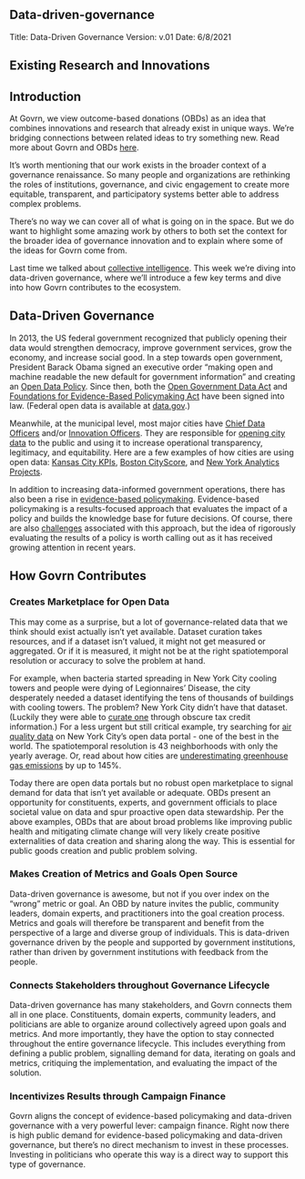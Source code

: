 ## Data-driven-governance

Title: Data-Driven Governance
Version:  v.01
Date: 6/8/2021

## Existing Research and Innovations

## Introduction
At Govrn, we view outcome-based donations (OBDs) as an idea that combines innovations and research that already exist in unique ways.  We’re bridging connections between related ideas to try something new.  Read more about Govrn and OBDs [here](https://docs.google.com/document/d/1Y3Kq08ckOFa4N5nDx-bOZKi_jdouFSTiRjgvOaJl5zM/edit).

It’s worth mentioning that our work exists in the broader context of a governance renaissance.  So many people and organizations are rethinking the roles of institutions, governance, and civic engagement to create more equitable, transparent, and participatory systems better able to address complex problems.

There’s no way we can cover all of what is going on in the space.  But we do want to highlight some amazing work by others to both set the context for the broader idea of governance innovation and to explain where some of the ideas for Govrn come from.

Last time we talked about [collective intelligence](https://docs.google.com/document/d/1phkYLT4f0KWPdjAsuAmK0cNlRE4ILej0kKb27WamAk4/edit).  This week we’re diving into data-driven governance, where we’ll introduce a few key terms and dive into how Govrn contributes to the ecosystem.

## Data-Driven Governance

In 2013, the US federal government recognized that publicly opening their data would strengthen democracy, improve government services, grow the economy, and increase social good.  In a step towards open government, President Barack Obama signed an executive order “making open and machine readable the new default for government information” and creating an [Open Data Policy](https://obamawhitehouse.archives.gov/the-press-office/2013/05/09/executive-order-making-open-and-machine-readable-new-default-government-).  Since then, both the [Open Government Data Act](https://www.congress.gov/bill/115th-congress/house-bill/4174/text#toc-H8E449FBAEFA34E45A6F1F20EFB13ED95) and [Foundations for Evidence-Based Policymaking Act](https://www.congress.gov/bill/115th-congress/house-bill/4174/text#toc-H8E449FBAEFA34E45A6F1F20EFB13ED95) have been signed into law.  (Federal open data is available at [data.gov](https://www.data.gov/open-gov/).)

Meanwhile, at the municipal level, most major cities have [Chief Data Officers](https://datasmart.ash.harvard.edu/news/article/data-leadership-at-the-executive-level-761) and/or [Innovation Officers](https://datasmart.ash.harvard.edu/news/article/get-know-chief-innovation-officers). They are responsible for [opening city data](https://www.forbes.com/sites/metabrown/2017/06/30/quick-links-to-municipal-open-data-portals-for-85-us-cities/?sh=749c3ff2290c) to the public and using it to increase operational transparency, legitimacy, and equitability.  Here are a few examples of how cities are using open data: [Kansas City KPIs](https://www.kcmo.gov/city-hall/departments/finance/office-of-management-and-budget-omb/department-strategic-objectives), [Boston CityScore](https://www.boston.gov/innovation-and-technology/cityscore), and [New York Analytics Projects](https://www1.nyc.gov/site/analytics/initiatives/supporting-operations.page). 

In addition to increasing data-informed government operations, there has also been a rise in [evidence-based policymaking](https://www.urban.org/sites/default/files/publication/99739/principles_of_evidence-based_policymaking.pdf).  Evidence-based policymaking is a results-focused approach that evaluates the impact of a policy and builds the knowledge base for future decisions.  Of course, there are also [challenges](https://apolitical.co/en/solution_article/evidence-based-policymaking-is-there-room-for-science-in-politics) associated with this approach, but the idea of rigorously evaluating the results of a policy is worth calling out as it has received growing attention in recent years.  

## How Govrn Contributes

### Creates Marketplace for Open Data
This may come as a surprise, but a lot of governance-related data that we think should exist actually isn’t yet available.  Dataset curation takes resources, and if a dataset isn’t valued, it might not get measured or aggregated.  Or if it is measured, it might not be at the right spatiotemporal resolution or accuracy to solve the problem at hand.  

For example, when bacteria started spreading in New York City cooling towers and people were dying of Legionnaires’ Disease, the city desperately needed a dataset identifying the tens of thousands of buildings with cooling towers.  The problem?  New York City didn’t have that dataset.  (Luckily they were able to [curate one](https://smartenoughcity.mitpress.mit.edu/pub/yyth5w6y/release/1) through obscure tax credit information.)  For a less urgent but still critical example, try searching for [air quality data](https://data.cityofnewyork.us/Environment/Air-Quality/c3uy-2p5r/data) on New York City’s open data portal - one of the best in the world.  The spatiotemporal resolution is 43 neighborhoods with only the yearly average.  Or, read about how cities are [underestimating greenhouse gas emissions](https://www.scientificamerican.com/article/u-s-cities-are-underestimating-their-greenhouse-gas-emissions/) by up to 145%.

Today there are open data portals but no robust open marketplace to signal demand for data that isn’t yet available or adequate.  OBDs present an opportunity for constituents, experts, and government officials to place societal value on data and spur proactive open data stewardship.  Per the above examples, OBDs that are about broad problems like improving public health and mitigating climate change will very likely create positive externalities of data creation and sharing along the way.  This is essential for public goods creation and public problem solving.

### Makes Creation of Metrics and Goals Open Source
Data-driven governance is awesome, but not if you over index on the “wrong” metric or goal.  An OBD by nature invites the public, community leaders, domain experts, and practitioners into the goal creation process.  Metrics and goals will therefore be transparent and benefit from the perspective of a large and diverse group of individuals.  This is data-driven governance driven by the people and supported by government institutions, rather than driven by government institutions with feedback from the people.

### Connects Stakeholders throughout Governance Lifecycle

Data-driven governance has many stakeholders, and Govrn connects them all in one place.  Constituents, domain experts, community leaders, and politicians are able to organize around collectively agreed upon goals and metrics.  And more importantly, they have the option to stay connected throughout the entire governance lifecycle.  This includes everything from defining a public problem, signalling demand for data, iterating on goals and metrics, critiquing the implementation, and evaluating the impact of the solution. 

### Incentivizes Results through Campaign Finance
Govrn aligns the concept of evidence-based policymaking and data-driven governance with a very powerful lever: campaign finance.  Right now there is high public demand for evidence-based policymaking and data-driven governance, but there’s no direct mechanism to invest in these processes.  Investing in politicians who operate this way is a direct way to support this type of governance.  
